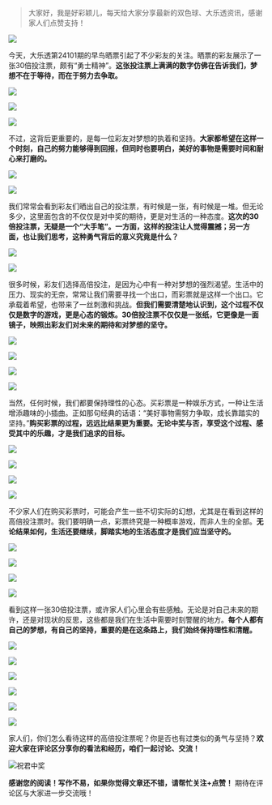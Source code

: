 
> 大家好，我是好彩颖儿，每天给大家分享最新的双色球、大乐透资讯，感谢家人们点赞支持！

![](https://cdn.jsdelivr.net/gh/wangwenjie1314/PicCDN/2024-7-12/1720763627240-image.png)


今天，大乐透第24101期的早鸟晒票引起了不少彩友的关注。晒票的彩友展示了一张30倍投注票，颇有“勇士精神”。**这张投注票上满满的数字仿佛在告诉我们，梦想不在于等待，而在于努力去争取。**

![](https://cdn.jsdelivr.net/gh/wangwenjie1314/PicCDN/2024-8-31/1725067292328-image.png)


![](https://cdn.jsdelivr.net/gh/wangwenjie1314/PicCDN/2024-8-31/1725067282586-image.png)


![](https://cdn.jsdelivr.net/gh/wangwenjie1314/PicCDN/2024-8-31/1725067679498-image.png)


不过，这背后更重要的，是每一位彩友对梦想的执着和坚持。**大家都希望在这样一个时刻，自己的努力能够得到回报，但同时也要明白，美好的事物是需要时间和耐心来打磨的。**


![](https://cdn.jsdelivr.net/gh/wangwenjie1314/PicCDN/2024-8-31/1725067437796-image.png)


![](https://cdn.jsdelivr.net/gh/wangwenjie1314/PicCDN/2024-8-31/1725067465669-image.png)




我们常常会看到彩友们晒出自己的投注票，有时候是一张，有时候是一堆。但无论多少，这里面包含的不仅仅是对中奖的期待，更是对生活的一种态度。**这次的30倍投注票，无疑是一个“大手笔”。一方面，这样的投注让人觉得震撼；另一方面，也让我们思考，这种勇气背后的意义究竟是什么？**

![](https://cdn.jsdelivr.net/gh/wangwenjie1314/PicCDN/2024-8-31/1725067476091-image.png)


![](https://cdn.jsdelivr.net/gh/wangwenjie1314/PicCDN/2024-8-31/1725067485988-image.png)




很多时候，彩友们选择高倍投注，是因为心中有一种对梦想的强烈渴望。生活中的压力、现实的无奈，常常让我们需要寻找一个出口，而彩票就是这样一个出口。它承载着希望，也带来了一丝刺激和挑战。**但我们需要清楚地认识到，这个过程不仅仅是数字的游戏，更是心态的锻炼。30倍投注票不仅仅是一张纸，它更像是一面镜子，映照出彩友们对未来的期待和对梦想的坚守。**


![](https://cdn.jsdelivr.net/gh/wangwenjie1314/PicCDN/2024-8-31/1725067503938-image.png)


![](https://cdn.jsdelivr.net/gh/wangwenjie1314/PicCDN/2024-8-31/1725067516271-image.png)



![](https://cdn.jsdelivr.net/gh/wangwenjie1314/PicCDN/2024-8-31/1725067698961-image.png)

![](https://cdn.jsdelivr.net/gh/wangwenjie1314/PicCDN/2024-8-31/1725067688273-image.png)




当然，任何时候，我们都要保持理性的心态。买彩票是一种娱乐方式，一种让生活增添趣味的小插曲。正如那句经典的话语：“美好事物需努力争取，成长靠踏实的坚持。”**购买彩票的过程，远远比结果更为重要。无论中奖与否，享受这个过程、感受其中的乐趣，才是我们追求的目标。**


![](https://cdn.jsdelivr.net/gh/wangwenjie1314/PicCDN/2024-8-31/1725067592187-image.png)


![](https://cdn.jsdelivr.net/gh/wangwenjie1314/PicCDN/2024-8-31/1725067603350-image.png)



![](https://cdn.jsdelivr.net/gh/wangwenjie1314/PicCDN/2024-8-31/1725067410865-image.png)


![](https://cdn.jsdelivr.net/gh/wangwenjie1314/PicCDN/2024-8-31/1725067418469-image.png)




不少家人们在购买彩票时，可能会产生一些不切实际的幻想，尤其是在看到这样的高倍投注票时。我们要明确一点，彩票终究是一种概率游戏，而非人生的全部。**无论结果如何，生活还要继续，脚踏实地的生活态度才是我们应当坚守的。**

![](https://cdn.jsdelivr.net/gh/wangwenjie1314/PicCDN/2024-8-31/1725067427058-image.png)


![](https://cdn.jsdelivr.net/gh/wangwenjie1314/PicCDN/2024-8-31/1725067656210-image.png)

![](https://cdn.jsdelivr.net/gh/wangwenjie1314/PicCDN/2024-8-31/1725067646207-image.png)

![](https://cdn.jsdelivr.net/gh/wangwenjie1314/PicCDN/2024-8-31/1725067616867-image.png)


看到这样一张30倍投注票，或许家人们心里会有些感触。无论是对自己未来的期许，还是对现状的反思，这些都是我们在生活中需要时刻警醒的地方。**每个人都有自己的梦想，有自己的坚持，重要的是在这条路上，我们始终保持理性和清醒。**


![](https://cdn.jsdelivr.net/gh/wangwenjie1314/PicCDN/2024-8-31/1725067668059-image.png)

![](https://cdn.jsdelivr.net/gh/wangwenjie1314/PicCDN/2024-8-31/1725067634799-image.png)

![](https://cdn.jsdelivr.net/gh/wangwenjie1314/PicCDN/2024-8-31/1725067625567-image.png)


![](https://cdn.jsdelivr.net/gh/wangwenjie1314/PicCDN/2024-8-31/1725068392832-image.png)

![](https://cdn.jsdelivr.net/gh/wangwenjie1314/PicCDN/2024-8-31/1725068399925-image.png)


![](https://cdn.jsdelivr.net/gh/wangwenjie1314/PicCDN/2024-8-31/1725068411787-image.png)


家人们，你们怎么看待这样的高倍投注票呢？你是否也有过类似的勇气与坚持？**欢迎大家在评论区分享你的看法和经历，咱们一起讨论、交流！**

![祝君中奖](https://cdn.jsdelivr.net/gh/wangwenjie1314/PicCDN/2024-8-14/1723617001718-image.png)


**感谢您的阅读！写作不易，如果你觉得文章还不错，请帮忙关注+点赞！** 期待在评论区与大家进一步交流哦！


